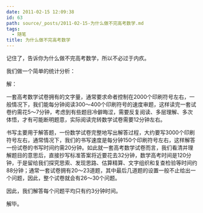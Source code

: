 ```yaml
---
date: 2011-02-15 12:09:38
id: 63
path: source/_posts/2011-02-15-为什么做不完高考数学.md
tags:
  - 随笔
title: 为什么做不完高考数学
---
```



记住了，告诉你为什么做不完高考数学，所以不必过于内疚。­


我们做一个简单的统计分析：­

解：­

一套高考数学试卷拥有的文字量，通常要求命者控制在2000个印刷符号左右，一般情况下，我们能每分钟阅读300～400个印刷符号的速度审题，这样读完一套试卷约需花5～7分钟，考虑到有些题目冷僻晦涩，需要反复阅读、多层理解、多次体悟，才有可能断明题意，实际阅读完转数学试卷需要12分钟左右。­

书写主要用于解答题，一份数学试卷完整地写出解答过程，大约要写3000个印刷符号左右，通常情况下，我们的书写速度是每分钟150个印刷符号左右，这样解答一份试卷的书写时间约需20分钟。如此就一套高考数学试卷而言，我们看清并理解题目的意思后，直接抄写标准答案将近要花去32分钟，数学高考时间是120分钟，于是留给我们探究思索、发现思路、估算精算、文字组织和复查检验等时间约88分钟；通常一套试卷拥有20～23道题，其中最后几道题的设置一般不止给出一个问题，因此，整个试卷就会有26～30个问题。­

因此，我们解答每个问题平均只有约3分钟时间。­

解毕。­